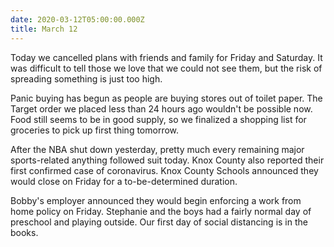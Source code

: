 ```yaml
---
date: 2020-03-12T05:00:00.000Z
title: March 12
---
```


Today we cancelled plans with friends and family for Friday and Saturday. It was
difficult to tell those we love that we could not see them, but the risk of
spreading something is just too high.

Panic buying has begun as people are buying stores out of toilet paper. The
Target order we placed less than 24 hours ago wouldn't be possible now. Food
still seems to be in good supply, so we finalized a shopping list for groceries
to pick up first thing tomorrow.

After the NBA shut down yesterday, pretty much every remaining major
sports-related anything followed suit today. Knox County also reported their
first confirmed case of coronavirus. Knox County Schools announced they would
close on Friday for a to-be-determined duration.

Bobby's employer announced they would begin enforcing a work from home policy on
Friday. Stephanie and the boys had a fairly normal day of preschool and playing
outside. Our first day of social distancing is in the books.

